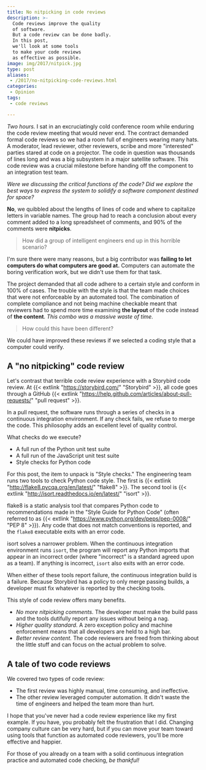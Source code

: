 ```yaml
---
title: No nitpicking in code reviews
description: >-
  Code reviews improve the quality
  of software.
  But a code review can be done badly.
  In this post,
  we'll look at some tools
  to make your code reviews
  as effective as possible.
image: img/2017/nitpick.jpg
type: post
aliases:
 - /2017/no-nitpicking-code-reviews.html
categories:
 - Opinion
tags:
 - code reviews

---
```


*Two hours.*
I sat
in an excruciatingly cold conference room
while enduring the code review meeting
that would never end.
The contract demanded formal code reviews
so we had a room full of engineers
wearing many hats.
A moderator,
lead reviewer,
other reviewers,
scribe
and more "interested" parties
stared at code
on a projector.
The code in question
was thousands of lines long
and was a
big subsystem
in a major satellite software.
This code review was a crucial milestone
before handing off the component
to an integration test team.

*Were we discussing the critical functions
of the code?
Did we explore the best ways to express
the system
to solidify a software component destined
for space?*

**No**, we quibbled
about the lengths
of lines of code
and where to capitalize letters
in variable names.
The group had
to reach a conclusion
about every comment added
to a long spreadsheet
of comments,
and 90% of the comments were **nitpicks**.

> How did a group
of intelligent engineers end up
in this horrible scenario?

I'm sure there were many reasons,
but a big contributor was **failing
to let computers do what computers are good at.**
Computers can automate the boring verification work,
but we didn't use them for that task.

The project demanded
that all code adhere
to a certain style
and conform
in 100% of cases.
The trouble
with the style
is that the team made choices
that were not enforceable
by an automated tool.
The combination
of complete compliance
and not being machine checkable meant
that reviewers had to spend more time examining **the layout**
of the code
instead of **the content**.
*This combo was a massive waste of time.*

> How could this have been different?

We could have improved these reviews
if we selected a coding style
that a computer could verify.

## A "no nitpicking" code review

Let's contrast that terrible code review experience
with a Storybird code review.
At {{< extlink "https://storybird.com/" "Storybird" >}},
all code goes through a GitHub
{{< extlink "https://help.github.com/articles/about-pull-requests/" "pull request" >}}.

In a pull request,
the software runs through a series of checks
in a continuous integration environment.
If any check fails,
we refuse to merge the code.
This philosophy adds an excellent level
of quality control.

What checks do we execute?

* A full run of the Python unit test suite
* A full run of the JavaScript unit test suite
* Style checks for Python code

For this post,
the item to unpack is "Style checks."
The engineering team runs two tools
to check Python code style.
The first is {{< extlink "http://flake8.pycqa.org/en/latest/" "flake8" >}}.
The second tool is {{< extlink "http://isort.readthedocs.io/en/latest/" "isort" >}}.

flake8 is a static analysis tool
that compares Python code
to recommendations made
in the "Style Guide for Python Code"
(often referred to as {{< extlink "https://www.python.org/dev/peps/pep-0008/" "PEP 8" >}}).
Any code that does not match conventions is reported,
and the `flake8` executable exits
with an error code.

isort solves a narrower problem.
When the continuous integration environment runs `isort`,
the program will report any Python imports
that appear in an incorrect order
(where "incorrect" is a standard agreed upon
as a team).
If anything is incorrect,
`isort` also exits
with an error code.

When either of these tools report failure,
the continuous integration build is a failure.
Because Storybird has a policy
to only merge passing builds,
a developer must fix
whatever is reported by the checking tools.

This style of code review offers many benefits.

* *No more nitpicking comments.*
  The developer must make the build pass
  and the tools dutifully report any issues
  without being a nag.
* *Higher quality standard.*
  A zero exception policy
  and machine enforcement
  means that all developers are held
  to a high bar.
* *Better review content.*
  The code reviewers are freed
  from thinking about the little stuff
  and can focus
  on the actual problem to solve.

## A tale of two code reviews

We covered two types of code review:

* The first review was highly manual,
  time consuming,
  and ineffective.
* The other review leveraged computer automation.
  It didn't waste the time
  of engineers
  and helped the team
  more than hurt.

I hope that you've never had a code review experience
like my first example.
If you have,
you probably felt the frustration
that I did.
Changing company culture can be very hard,
but if you can move your team
toward using tools
that function as automated code reviewers,
you'll be more effective
and happier.

For those of you already on a team
with a solid continuous integration practice
and automated code checking,
*be thankful!*
